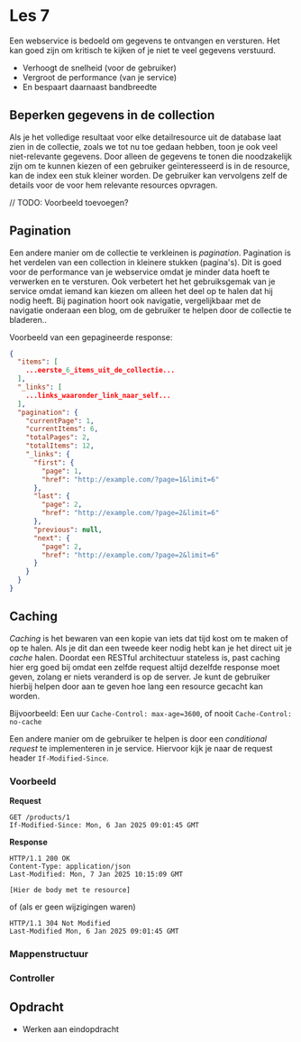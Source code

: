 # Les 7

Een webservice is bedoeld om gegevens te ontvangen en versturen. Het kan goed zijn om kritisch te kijken of je niet
te veel gegevens verstuurd.

* Verhoogt de snelheid (voor de gebruiker)
* Vergroot de performance (van je service)
* En bespaart daarnaast bandbreedte

## Beperken gegevens in de collection

Als je het volledige resultaat voor elke detailresource uit de database laat zien in de collectie, zoals we tot nu toe
gedaan hebben, toon je ook veel niet-relevante gegevens. Door alleen de gegevens te tonen die noodzakelijk zijn om te
kunnen kiezen of een gebruiker geïnteresseerd is in de resource, kan de index een stuk kleiner worden. De gebruiker kan
vervolgens zelf de details voor de voor hem relevante resources opvragen.

// TODO: Voorbeeld toevoegen?

## Pagination

Een andere manier om de collectie te verkleinen is *pagination*.
Pagination is het verdelen van een collection in kleinere stukken (pagina's). Dit is goed voor de performance van je
webservice omdat je minder data hoeft te verwerken en te versturen. Ook
verbetert het het gebruiksgemak van je service omdat iemand kan kiezen om alleen het deel op te halen dat hij nodig
heeft. Bij pagination hoort ook navigatie, vergelijkbaar met de navigatie onderaan een blog, om de gebruiker te helpen
door de collectie te bladeren..

Voorbeeld van een gepagineerde response:

```json
{
  "items": [
    ...eerste_6_items_uit_de_collectie...
  ],
  "_links": [
    ...links_waaronder_link_naar_self...
  ],
  "pagination": {
    "currentPage": 1,
    "currentItems": 6,
    "totalPages": 2,
    "totalItems": 12,
    "_links": {
      "first": {
        "page": 1,
        "href": "http://example.com/?page=1&limit=6"
      },
      "last": {
        "page": 2,
        "href": "http://example.com/?page=2&limit=6"
      },
      "previous": null,
      "next": {
        "page": 2,
        "href": "http://example.com/?page=2&limit=6"
      }
    }
  }
}
```

## Caching

*Caching* is het bewaren van een kopie van iets dat tijd kost om te maken of op te halen. Als je dit dan een tweede keer
nodig hebt kan je het direct uit je *cache* halen.
Doordat een RESTful architectuur stateless is, past caching hier erg goed bij omdat een zelfde request altijd dezelfde
response moet geven, zolang er niets veranderd is op de server.
Je kunt de gebruiker hierbij helpen door aan te geven hoe lang een resource gecacht kan worden.

Bijvoorbeeld: Een uur ```Cache-Control: max-age=3600```, of nooit ```Cache-Control: no-cache```

Een andere manier om de gebruiker te helpen is door een *conditional request* te implementeren in je service.
Hiervoor kijk je naar de request header `If-Modified-Since`.

### Voorbeeld

**Request**

```
GET /products/1
If-Modified-Since: Mon, 6 Jan 2025 09:01:45 GMT
```

**Response**

```
HTTP/1.1 200 OK
Content-Type: application/json
Last-Modified: Mon, 7 Jan 2025 10:15:09 GMT

[Hier de body met te resource]
```

of (als er geen wijzigingen waren)

```
HTTP/1.1 304 Not Modified
Last-Modified Mon, 6 Jan 2025 09:01:45 GMT
```

<!--
Etag, Age en Expires worden ook gebruikt, maar zijn niet verplicht https://developer.mozilla.org/en-US/docs/Web/HTTP/Conditional_requests
Alleen Last-Modified is de meest basic manier, maar vind ik ook de meest inituitieve manier en het beste bij REST passen, omdat hier de client zelf niet hoeft te rekenen of hashes te bewaren, enkel de datum wanneer het request gedaan is
-->

### Mappenstructuur

### Controller

## Opdracht

* Werken aan eindopdracht

<!--
* versiebeheer in URI toevoegen?

-->
